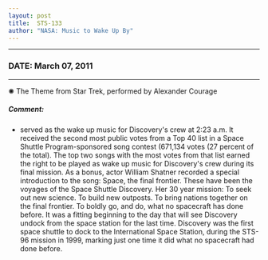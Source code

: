 ```yaml
---
layout: post
title:  STS-133
author: "NASA: Music to Wake Up By"
---
```


----
### DATE: March 07, 2011
----
✺ The Theme from Star Trek, performed by Alexander Courage

##### Comment:
* served as the wake up music for Discovery's crew at 2:23 a.m. It received the second most public votes from a Top 40 list in a Space Shuttle Program-sponsored song contest (671,134 votes (27 percent of the total). The top two songs with the most votes from that list earned the right to be played as wake up music for Discovery's crew during its final mission. As a bonus, actor William Shatner recorded a special introduction to the song: Space, the final frontier. These have been the voyages of the Space Shuttle Discovery. Her 30 year mission: To seek out new science. To build new outposts. To bring nations together on the final frontier. To boldly go, and do, what no spacecraft has done before. It was a fitting beginning to the day that will see Discovery undock from the space station for the last time. Discovery was the first space shuttle to dock to the International Space Station, during the STS-96 mission in 1999, marking just one time it did what no spacecraft had done before.
